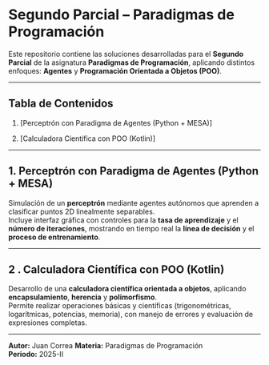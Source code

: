 # Segundo Parcial – Paradigmas de Programación

Este repositorio contiene las soluciones desarrolladas para el **Segundo Parcial** de la asignatura **Paradigmas de Programación**, aplicando distintos enfoques: **Agentes** y **Programación Orientada a Objetos (POO)**.

---

## Tabla de Contenidos

1. [Perceptrón con Paradigma de Agentes (Python + MESA)]

3. [Calculadora Científica con POO (Kotlin)]

---

## 1. Perceptrón con Paradigma de Agentes (Python + MESA)

Simulación de un **perceptrón** mediante agentes autónomos que aprenden a clasificar puntos 2D linealmente separables.  
Incluye interfaz gráfica con controles para la **tasa de aprendizaje** y el **número de iteraciones**, mostrando en tiempo real la **línea de decisión** y el **proceso de entrenamiento**.

---

## 2 . Calculadora Científica con POO (Kotlin)

Desarrollo de una **calculadora científica orientada a objetos**, aplicando **encapsulamiento**, **herencia** y **polimorfismo**.  
Permite realizar operaciones básicas y científicas (trigonométricas, logarítmicas, potencias, memoria), con manejo de errores y evaluación de expresiones completas.

---

**Autor:** Juan Correa
**Materia:** Paradigmas de Programación  
**Periodo:** 2025-II
